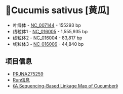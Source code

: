 # 🥒Cucumis sativus [黄瓜]
+ 叶绿体 - [NC_007144](https://www.ncbi.nlm.nih.gov/nuccore/NC_007144) - 155293 bp
+ 线粒体1 - [NC_016005](https://www.ncbi.nlm.nih.gov/nuccore/NC_016005.1) - 1,555,935 bp
+ 线粒体2 - [NC_016004](https://www.ncbi.nlm.nih.gov/nuccore/NC_016004.1) - 83,817 bp
+ 线粒体3 - [NC_016006](https://www.ncbi.nlm.nih.gov/nuccore/NC_016006.1) - 44,840 bp

## 项目信息
+ [PRJNA275259](https://www.ncbi.nlm.nih.gov/bioproject/PRJNA275259)
+ [Run信息](https://trace.ncbi.nlm.nih.gov/Traces/study/?acc=SRP055146+&go=go)
+ [《A Sequencing-Based Linkage Map of Cucumber》](https://www.cell.com/molecular-plant/fulltext/S1674-2052(15)00176-8)

